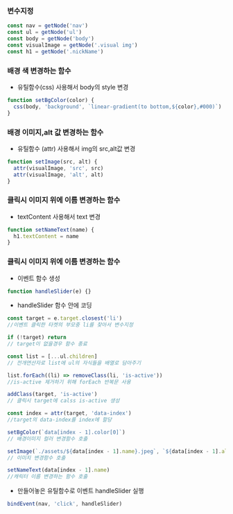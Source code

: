 ### 변수지정

```js
const nav = getNode('nav')
const ul = getNode('ul')
const body = getNode('body')
const visualImage = getNode('.visual img')
const h1 = getNode('.nickName')
```

### 배경 색 변경하는 함수

- 유틸함수(css) 사용해서 body의 style 변경

```js
function setBgColor(color) {
  css(body, 'background', `linear-gradient(to bottom,${color},#000)`)
}
```

### 배경 이미지,alt 값 변경하는 함수

- 유틸함수 (attr) 사용해서 img의 src,alt값 변경

```js
function setImage(src, alt) {
  attr(visualImage, 'src', src)
  attr(visualImage, 'alt', alt)
}
```

### 클릭시 이미지 위에 이름 변경하는 함수

- textContent 사용해서 text 변경

```js
function setNameText(name) {
  h1.textContent = name
}
```

### 클릭시 이미지 위에 이름 변경하는 함수

- 이벤트 함수 생성

```js
function handleSlider(e) {}
```

- handleSlider 함수 안에 코딩

```js
const target = e.target.closest('li')
//이벤트 클릭한 타켓의 부모중 li를 찾아서 변수지정

if (!target) return
// target이 없을경우 함수 종료

const list = [...ul.children]
// 전개연산자로 list에 ul의 자식들을 배열로 담아주기

list.forEach((li) => removeClass(li, 'is-active'))
//is-active 제거하기 위해 forEach 반복문 사용

addClass(target, 'is-active')
// 클릭시 target에 calss is-active 생성

const index = attr(target, 'data-index')
//target의 data-index를 index에 할당

setBgColor(`data[index - 1].color[0]`)
// 배경이미지 컬러 변경함수 호출

setImage(`./assets/${data[index - 1].name}.jpeg`, `${data[index - 1].alt}`)
// 이미지 변경함수 호출

setNameText(data[index - 1].name)
//캐릭터 이름 변경하는 함수 호출
```

- 만들어놓은 유틸함수로 이벤트 handleSlider 실행

```js
bindEvent(nav, 'click', handleSlider)
```
